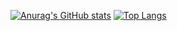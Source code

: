 [![Anurag's GitHub stats](https://github-readme-stats.vercel.app/api?username=cyberstefnef&count_private=true&show_icons=true&theme=transparent)](https://github.com/anuraghazra/github-readme-stats)
[![Top Langs](https://github-readme-stats.vercel.app/api/top-langs/?username=cyberstefnef&layout=compact&theme=transparent)](https://github.com/anuraghazra/github-readme-stats)
